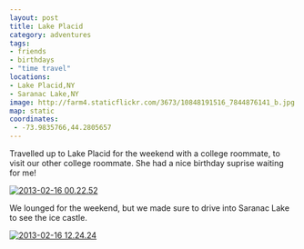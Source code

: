 ```yaml
---
layout: post
title: Lake Placid
category: adventures
tags:
- friends
- birthdays
- "time travel"
locations: 
- Lake Placid,NY
- Saranac Lake,NY
image: http://farm4.staticflickr.com/3673/10848191516_7844876141_b.jpg
map: static
coordinates:
 - -73.9835766,44.2805657
---
```


Travelled up to Lake Placid for the weekend with a college roommate, to visit our other college roommate. She had a nice birthday suprise waiting for me!

<div class="photos">
<a href="http://www.flickr.com/photos/katydecorah/10848191516/" title="2013-02-16 00.22.52 by katydecorah, on Flickr">
<img src="http://farm4.staticflickr.com/3673/10848191516_7844876141_b.jpg" class="pop-out" alt="2013-02-16 00.22.52"></a>
</div>

We lounged for the weekend, but we made sure to drive into Saranac Lake to see the ice castle.

<div class="photos">
<a href="http://www.flickr.com/photos/katydecorah/10848465563/" title="2013-02-16 12.24.24 by katydecorah, on Flickr">
<img src="http://farm6.staticflickr.com/5478/10848465563_011074f8ea_b.jpg" alt="2013-02-16 12.24.24"></a>
</div>